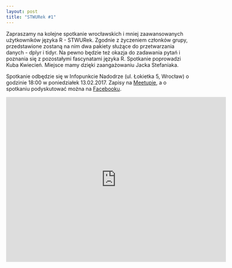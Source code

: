```yaml
---
layout: post
title: "STWURek #1"
---
```


Zapraszamy na kolejne spotkanie wrocławskich i mniej zaawansowanych użytkowników języka R - STWURek. Zgodnie z życzeniem członków grupy, przedstawione zostaną na nim dwa pakiety służące do przetwarzania danych - dplyr i tidyr. Na pewno będzie też okazja do zadawania pytań i poznania się z pozostałymi fascynatami języka R. Spotkanie poprowadzi Kuba Kwiecień. Miejsce mamy dzięki zaangażowaniu Jacka Stefaniaka. 

Spotkanie odbędzie się w Infopunkcie Nadodrze (ul. Łokietka 5, Wrocław) o godzinie 18:00 w poniedziałek 13.02.2017. Zapisy na [Meetupie](https://www.meetup.com/Wroclaw-R-Users-Group/events/237321517/), a o spotkaniu podyskutować można na [Facebooku](https://www.facebook.com/groups/stwur/permalink/1427533363943692/).

<div class="icontain">
  <iframe src="https://www.google.com/maps/embed?pb=!1m18!1m12!1m3!1d2504.4711520217725!2d17.033243315755733!3d51.11821687957302!2m3!1f0!2f0!3f0!3m2!1i1024!2i768!4f13.1!3m3!1m2!1s0x470fe9ddb7cdb35b%3A0x91136e01dc0af900!2zV8WCYWR5c8WCYXdhIMWBb2tpZXRrYSA1LCBXcm9jxYJhdywgUG9sYW5k!5e0!3m2!1sen!2sus!4v1486717168224" width="600" height="450" frameborder="0" style="border:0" allowfullscreen></iframe>
</div>
